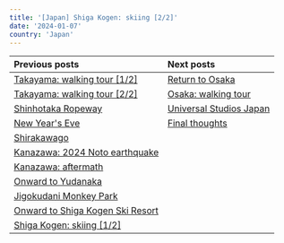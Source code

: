```yaml
---
title: '[Japan] Shiga Kogen: skiing [2/2]'
date: '2024-01-07'
country: 'Japan'
---
```


| Previous posts | Next posts |
| :---           | :---       |
| [Takayama: walking tour [1/2]](./takayama-walking-tour-1) | [Return to Osaka](./return-to-osaka) |
| [Takayama: walking tour [2/2]](./takayama-walking-tour-2) | [Osaka: walking tour](./osaka-walking-tour) |
| [Shinhotaka Ropeway](./shinhotaka-ropeway) | [Universal Studios Japan](./usj) |
| [New Year's Eve](./new-years-eve) | [Final thoughts](./final-thoughts) |
| [Shirakawago](./shirakawago) | |
| [Kanazawa: 2024 Noto earthquake](./kanazawa-earthquake) | |
| [Kanazawa: aftermath](./kanazawa-aftermath) | |
| [Onward to Yudanaka](./onward-to-yudanaka.md) | |
| [Jigokudani Monkey Park](./jigokudani-monkey-park) | |
| [Onward to Shiga Kogen Ski Resort](./onward-to-shiga-kogen) | |
| [Shiga Kogen: skiing [1/2]](./shiga-kogen-skiing-1) | |
